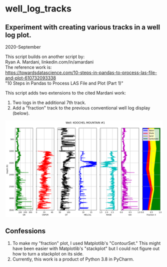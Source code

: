 # well_log_tracks
## Experiment with creating various tracks in a well log plot.

2020-September

This script builds on another script by:  
Ryan A. Mardani, linkedin.com/in/amardani  
The reference work is:  
https://towardsdatascience.com/10-steps-in-pandas-to-process-las-file-and-plot-610732093338  
"10 Steps in Pandas to Process LAS File and Plot (Part 1)"

This script adds two extensions to the cited Mardani work:
  1. Two logs in the additional 7th track.
  2. Add a "fraction" track to the previous conventional well log display (below).

![Full well log display with fraction track](images/LAS-KGS-04.png)

## Confessions

  1. To make my "fraction" plot, I used Matplotlib's "ContourSet."  This might have been easier with Matplotlib's "stackplot" but I could not figure out how to turn a stackplot on its side.
  2. Currently, this work is a product of Python 3.8 in PyCharm.
